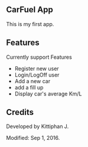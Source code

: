 ## CarFuel App

This is my first app.

## Features

Currently support Features

* Register new user
* Login/LogOff user
* Add a new car
* add a fill up
* Display car's average Km/L

## Credits

Developed by Kittiphan J.

Modified: Sep 1, 2016.